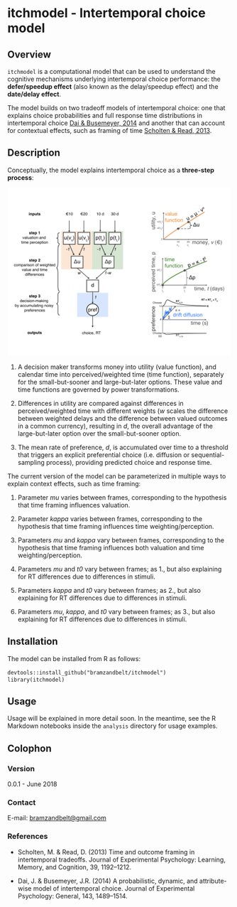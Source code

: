 # itchmodel - Intertemporal choice model

## Overview
`itchmodel` is a computational model that can be used to understand the cognitive mechanisms underlying intertemporal choice performance: the __defer/speedup effect__ (also known as the delay/speedup effect) and the __date/delay effect__. 

The model builds on two tradeoff models of intertemporal choice: one that explains choice probabilities and full response time distributions in intertemporal choice [Dai & Busemeyer, 2014](https://doi.org/10.1037/a0035976) and another that can account for contextual effects, such as framing of time  [Scholten & Read, 2013](https://doi.org/10.1037/a0031171).

## Description

Conceptually, the model explains intertemporal choice as a __three-step process__:

![Intertemporal choice model](./itchmodel_schematic.png)

1. A decision maker transforms money into utility (value function), and calendar time into perceived/weighted time (time function), separately for the small-but-sooner and large-but-later options. These value and time functions are governed by power transformations.

2. Differences in utility are compared against differences in perceived/weighted time with different weights (_w_ scales the difference between weighted delays and the difference between valued outcomes in a common currency), resulting in _d_, the overall advantage of the large-but-later option over the small-but-sooner option.

3. The mean rate of preference, _d_, is accumulated over time to a threshold that triggers an explicit preferential choice (i.e. diffusion or sequential-sampling process), providing predicted choice and response time.

The current version of the model can be parameterized in multiple ways to explain context effects, such as time framing:

1. Parameter _mu_ varies between frames, corresponding to the hypothesis that time framing influences valuation.

2. Parameter _kappa_ varies between frames, corresponding to the hypothesis that time framing influences time weighting/perception.

3. Parameters _mu_ and _kappa_ vary between frames, corresponding to the hypothesis that time framing influences both valuation and time weighting/perception.

4. Parameters _mu_ and _t0_ vary between frames; as 1., but also explaining for RT differences due to differences in stimuli.

5. Parameters _kappa_ and _t0_ vary between frames; as 2., but also explaining for RT differences due to differences in stimuli.

6. Parameters _mu_, _kappa_, and _t0_ vary between frames; as 3., but also explaining for RT differences due to differences in stimuli.

## Installation

The model can be installed from R as follows:
```
devtools::install_github("bramzandbelt/itchmodel")
library(itchmodel)
```

## Usage

Usage will be explained in more detail soon. In the meantime, see the R Markdown notebooks inside the `analysis` directory for usage examples.


## Colophon

### Version

0.0.1 - June 2018

### Contact

E-mail: bramzandbelt@gmail.com

### References

- Scholten, M. & Read, D. (2013) Time and outcome framing in intertemporal tradeoffs. Journal of Experimental Psychology: Learning, Memory, and Cognition, 39, 1192–1212.

- Dai, J. & Busemeyer, J.R. (2014) A probabilistic, dynamic, and attribute-wise model of intertemporal choice. Journal of Experimental Psychology: General, 143, 1489–1514.
